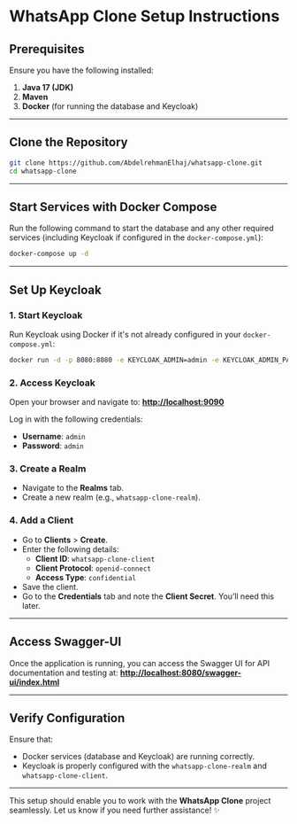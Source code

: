 # WhatsApp Clone Setup Instructions

## Prerequisites
Ensure you have the following installed:

1. **Java 17 (JDK)**
2. **Maven**
3. **Docker** (for running the database and Keycloak)

---

## Clone the Repository
```bash
git clone https://github.com/AbdelrehmanElhaj/whatsapp-clone.git
cd whatsapp-clone
```

---

## Start Services with Docker Compose
Run the following command to start the database and any other required services (including Keycloak if configured in the `docker-compose.yml`):
```bash
docker-compose up -d
```

---

## Set Up Keycloak

### 1. Start Keycloak
Run Keycloak using Docker if it's not already configured in your `docker-compose.yml`:
```bash
docker run -d -p 8080:8080 -e KEYCLOAK_ADMIN=admin -e KEYCLOAK_ADMIN_PASSWORD=admin quay.io/keycloak/keycloak:latest start-dev
```

### 2. Access Keycloak
Open your browser and navigate to:
**[http://localhost:9090](http://localhost:9090)**  

Log in with the following credentials:
- **Username**: `admin`
- **Password**: `admin`

### 3. Create a Realm
- Navigate to the **Realms** tab.
- Create a new realm (e.g., `whatsapp-clone-realm`).

### 4. Add a Client
- Go to **Clients** > **Create**.
- Enter the following details:
  - **Client ID**: `whatsapp-clone-client`
  - **Client Protocol**: `openid-connect`
  - **Access Type**: `confidential`
- Save the client.
- Go to the **Credentials** tab and note the **Client Secret**. You’ll need this later.

---

## Access Swagger-UI
Once the application is running, you can access the Swagger UI for API documentation and testing at:
**[http://localhost:8080/swagger-ui/index.html](http://localhost:8080/swagger-ui/index.html)**

---

## Verify Configuration
Ensure that:
- Docker services (database and Keycloak) are running correctly.
- Keycloak is properly configured with the `whatsapp-clone-realm` and `whatsapp-clone-client`.

---

This setup should enable you to work with the **WhatsApp Clone** project seamlessly. Let us know if you need further assistance! ✨
